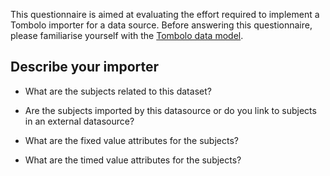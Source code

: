 This questionnaire is aimed at evaluating the effort required to implement a Tombolo importer for a data source. Before answering this questionnaire, please familiarise yourself with the [Tombolo data model](Data-Model).

## Describe your importer

- What are the subjects related to this dataset?

- Are the subjects imported by this datasource or do you link to subjects in an external datasource?

- What are the fixed value attributes for the subjects?

- What are the timed value attributes for the subjects?
